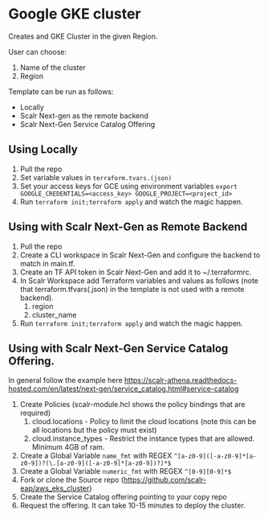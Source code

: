 # Google GKE cluster

Creates and GKE Cluster in the given Region.

User can choose:

1. Name of the cluster
1. Region

Template can be run as follows:

* Locally
* Scalr Next-gen as the remote backend
* Scalr Next-Gen Service Catalog Offering

## Using Locally

1. Pull the repo
1. Set variable values in `terraform.tvars.(json)`
1. Set your access keys for GCE using environment variables `export GOOGLE_CREDENTIALS=<access_key> GOOGLE_PROJECT=<project_id>`
1. Run `terraform init;terraform apply` and watch the magic happen.

## Using with Scalr Next-Gen as Remote Backend

1. Pull the repo
1. Create a CLI workspace in Scalr Next-Gen and configure the backend to match in main.tf.
1. Create an TF API token in Scalr Next-Gen and add it to ~/.terraformrc.
1. In Scalr Workspace add Terraform variables and values as follows (note that terraform.tfvars(.json) in the template is not used with a remote backend).
   1. region
   1. cluster_name
1. Run `terraform init;terraform apply` and watch the magic happen.

## Using with Scalr Next-Gen Service Catalog Offering.

In general follow the example here https://scalr-athena.readthedocs-hosted.com/en/latest/next-gen/service_catalog.html#service-catalog

1. Create Policies (scalr-module.hcl shows the policy bindings that are required)
   1. cloud.locations - Policy to limit the cloud locations (note this can be all locations but the policy must exist)
   1. cloud.instance_types - Restrict the instance types that are allowed. Minimum 4GB of ram.
1. Create a Global Variable `name_fmt` with REGEX `^[a-z0-9]([-a-z0-9]*[a-z0-9])?(\.[a-z0-9]([-a-z0-9]*[a-z0-9])?)*$`
1. Create a Global Variable `numeric_fmt` with REGEX `^[0-9][0-9]*$`
1. Fork or clone the Source repo (https://github.com/scalr-eap/aws_eks_cluster)
1. Create the Service Catalog offering pointing to your copy repo
1. Request the offering. It can take 10-15 minutes to deploy the cluster.
